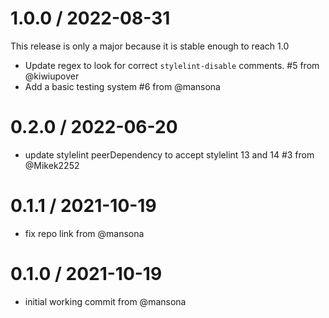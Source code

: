 1.0.0 / 2022-08-31
==================

This release is only a major because it is stable enough to reach 1.0 

* Update regex to look for correct `stylelint-disable` comments. #5 from @kiwiupover
* Add a basic testing system #6 from @mansona

0.2.0 / 2022-06-20
==================
* update stylelint peerDependency to accept stylelint 13 and 14 #3 from @Mikek2252

0.1.1 / 2021-10-19
==================
* fix repo link from @mansona

0.1.0 / 2021-10-19
==================
* initial working commit from @mansona
